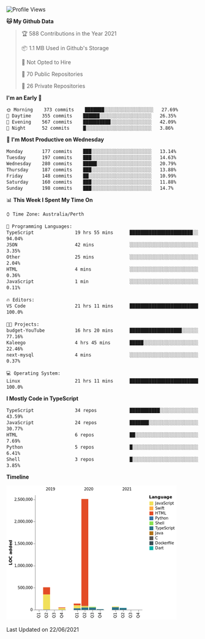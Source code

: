 <!--START_SECTION:waka-->
![Profile Views](http://img.shields.io/badge/Profile%20Views-7-blue)

**🐱 My Github Data** 

> 🏆 588 Contributions in the Year 2021
 > 
> 📦 1.1 MB Used in Github's Storage 
 > 
> 🚫 Not Opted to Hire
 > 
> 📜 70 Public Repositories 
 > 
> 🔑 26 Private Repositories  
 > 
**I'm an Early 🐤** 

```text
🌞 Morning    373 commits    ███████░░░░░░░░░░░░░░░░░░   27.69% 
🌆 Daytime    355 commits    ██████░░░░░░░░░░░░░░░░░░░   26.35% 
🌃 Evening    567 commits    ██████████░░░░░░░░░░░░░░░   42.09% 
🌙 Night      52 commits     █░░░░░░░░░░░░░░░░░░░░░░░░   3.86%

```
📅 **I'm Most Productive on Wednesday** 

```text
Monday       177 commits    ███░░░░░░░░░░░░░░░░░░░░░░   13.14% 
Tuesday      197 commits    ███░░░░░░░░░░░░░░░░░░░░░░   14.63% 
Wednesday    280 commits    █████░░░░░░░░░░░░░░░░░░░░   20.79% 
Thursday     187 commits    ███░░░░░░░░░░░░░░░░░░░░░░   13.88% 
Friday       148 commits    ██░░░░░░░░░░░░░░░░░░░░░░░   10.99% 
Saturday     160 commits    ███░░░░░░░░░░░░░░░░░░░░░░   11.88% 
Sunday       198 commits    ███░░░░░░░░░░░░░░░░░░░░░░   14.7%

```


📊 **This Week I Spent My Time On** 

```text
⌚︎ Time Zone: Australia/Perth

💬 Programming Languages: 
TypeScript               19 hrs 55 mins      ███████████████████████░░   94.04% 
JSON                     42 mins             ░░░░░░░░░░░░░░░░░░░░░░░░░   3.35% 
Other                    25 mins             ░░░░░░░░░░░░░░░░░░░░░░░░░   2.04% 
HTML                     4 mins              ░░░░░░░░░░░░░░░░░░░░░░░░░   0.36% 
JavaScript               1 min               ░░░░░░░░░░░░░░░░░░░░░░░░░   0.11%

🔥 Editors: 
VS Code                  21 hrs 11 mins      █████████████████████████   100.0%

🐱‍💻 Projects: 
budget-YouTube           16 hrs 20 mins      ███████████████████░░░░░░   77.16% 
Kaleego                  4 hrs 45 mins       █████░░░░░░░░░░░░░░░░░░░░   22.46% 
next-mysql               4 mins              ░░░░░░░░░░░░░░░░░░░░░░░░░   0.37%

💻 Operating System: 
Linux                    21 hrs 11 mins      █████████████████████████   100.0%

```

**I Mostly Code in TypeScript** 

```text
TypeScript               34 repos            ███████████░░░░░░░░░░░░░░   43.59% 
JavaScript               24 repos            ███████░░░░░░░░░░░░░░░░░░   30.77% 
HTML                     6 repos             ██░░░░░░░░░░░░░░░░░░░░░░░   7.69% 
Python                   5 repos             █░░░░░░░░░░░░░░░░░░░░░░░░   6.41% 
Shell                    3 repos             █░░░░░░░░░░░░░░░░░░░░░░░░   3.85%

```


**Timeline**

![Chart not found](https://raw.githubusercontent.com/NWylynko/NWylynko/main/charts/bar_graph.png) 


 Last Updated on 22/06/2021
<!--END_SECTION:waka-->
